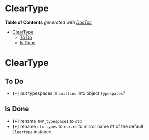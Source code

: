 

# ClearType




<!-- START doctoc generated TOC please keep comment here to allow auto update -->
<!-- DON'T EDIT THIS SECTION, INSTEAD RE-RUN doctoc TO UPDATE -->
**Table of Contents**  *generated with [DocToc](https://github.com/thlorenz/doctoc)*

- [ClearType](#cleartype)
  - [To Do](#to-do)
  - [Is Done](#is-done)

<!-- END doctoc generated TOC please keep comment here to allow auto update -->



# ClearType


## To Do

* **`[—]`** put typespaces in `builtins` into object `typespaces`?

## Is Done

* **`[+]`** rename `TMP_typespace1` to `std`
* **`[+]`** rename `ctx.types` to `ctx.ct` to mirror name `CT` of the default `Cleartype` instance

<!-- ## Don't -->

